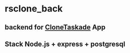 # rsclone_back
## backend for [CloneTaskade](https://blinkoliver.github.io/trelloClone/#/) App
## Stack Node.js + express + postgresql
